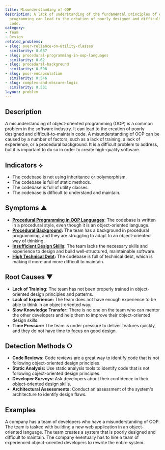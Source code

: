 ```yaml
---
title: Misunderstanding of OOP
description: A lack of understanding of the fundamental principles of object-oriented
  programming can lead to the creation of poorly designed and difficult-to-maintain
  code.
category:
- Team
- Design
related_problems:
- slug: over-reliance-on-utility-classes
  similarity: 0.637
- slug: procedural-programming-in-oop-languages
  similarity: 0.62
- slug: procedural-background
  similarity: 0.598
- slug: poor-encapsulation
  similarity: 0.546
- slug: complex-and-obscure-logic
  similarity: 0.531
layout: problem
---
```


## Description
A misunderstanding of object-oriented programming (OOP) is a common problem in the software industry. It can lead to the creation of poorly designed and difficult-to-maintain code. A misunderstanding of OOP can be caused by a number of factors, such as a lack of training, a lack of experience, or a procedural background. It is a difficult problem to address, but it is important to do so in order to create high-quality software.

## Indicators ⟡
- The codebase is not using inheritance or polymorphism.
- The codebase is full of static methods.
- The codebase is full of utility classes.
- The codebase is difficult to understand and maintain.

## Symptoms ▲
- **[Procedural Programming in OOP Languages](procedural-programming-in-oop-languages.md):** The codebase is written in a procedural style, even though it is an object-oriented language.
- **[Procedural Background](procedural-background.md):** The team has a background in procedural programming, and they are struggling to adapt to an object-oriented way of thinking.
- **[Insufficient Design Skills](insufficient-design-skills.md):** The team lacks the necessary skills and experience to design and build well-structured, maintainable software.
- **[High Technical Debt](high-technical-debt.md):** The codebase is full of technical debt, which is making it more and more difficult to maintain.

## Root Causes ▼
- **Lack of Training:** The team has not been properly trained in object-oriented design principles and patterns.
- **Lack of Experience:** The team does not have enough experience to be able to think in an object-oriented way.
- **Slow Knowledge Transfer:** There is no one on the team who can mentor the other developers and help them to improve their object-oriented design skills.
- **Time Pressure:** The team is under pressure to deliver features quickly, and they do not have time to focus on good design.

## Detection Methods ○
- **Code Reviews:** Code reviews are a great way to identify code that is not following object-oriented design principles.
- **Static Analysis:** Use static analysis tools to identify code that is not following object-oriented design principles.
- **Developer Surveys:** Ask developers about their confidence in their object-oriented design skills.
- **Architectural Assessments:** Conduct an assessment of the system's architecture to identify design flaws.

## Examples
A company has a team of developers who have a misunderstanding of OOP. The team is tasked with building a new web application in an object-oriented language. The team creates a system that is poorly designed and difficult to maintain. The company eventually has to hire a team of experienced object-oriented developers to rewrite the entire system.
